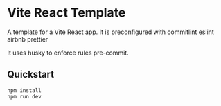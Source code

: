 # Vite React Template

A template for a Vite React app. It is preconfigured with
commitlint
eslint airbnb
prettier

It uses husky to enforce rules pre-commit.

## Quickstart

```
npm install
npm run dev
```
 
